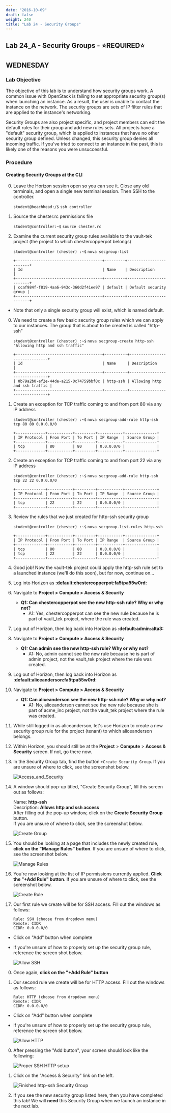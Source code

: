 ```yaml
---
date: "2016-10-09"
draft: false
weight: 240
title: "Lab 24 - Security Groups"
---
```


## Lab 24_A - Security Groups - &#x2B50;REQUIRED&#x2B50;

## WEDNESDAY

### Lab Objective

The objective of this lab is to understand how security groups work. A common issue with OpenStack is failing to set appropriate security group(s) when launching an instance. As a result, the user is unable to contact the instance on the network. The security groups are sets of IP filter rules that are applied to the instance's networking.

Security Groups are also project specific, and project members can edit the default rules for their group and add new rules sets. All projects have a "default" security group, which is applied to instances that have no other security group defined. Unless changed, this security group denies all incoming traffic. If you've tried to connect to an instance in the past, this is likely one of the reasons you were unsuccessful.

### Procedure

#### Creating Security Groups at the CLI

0. Leave the Horizon session open so you can see it. Close any old terminals, and open a single new terminal session. Then SSH to the controller.

    `student@beachhead:/$` `ssh controller`
    
0. Source the chester.rc permissions file

    `student@controller:~$` `source chester.rc`
    
0. Examine the current security group rules available to the vault-tek project (the project to which chestercopperpot belongs)

     `student@controller (chester) :~$` `nova secgroup-list`

    ```
    +--------------------------------------+---------+------------------------+
    | Id                                   | Name    | Description            |
    +--------------------------------------+---------+------------------------+
    | ccaf984f-f819-4aa6-943c-360d2f41ee97 | default | Default security group |
    +--------------------------------------+---------+------------------------+
    ```

 * Note that only a single security group will exist, which is named default.

0. We need to create a few basic security group rules which we can apply to our instances. The group that is about to be created is called "http-ssh"

    `student@controller (chester) :~$`  `nova secgroup-create http-ssh "Allowing http and ssh traffic"`


    ```
    +--------------------------------------+----------+-------------------------------+
    | Id                                   | Name     | Description                   |
    +--------------------------------------+----------+-------------------------------+
    | 0b79a2b0-ef2e-44de-a215-0c74759bbf0c | http-ssh | Allowing http and ssh traffic |
    +--------------------------------------+----------+-------------------------------+
    ```
	
0. Create an exception for TCP traffic coming to and from port 80 via any IP address

    `student@controller (chester) :~$` `nova secgroup-add-rule http-ssh tcp 80 80 0.0.0.0/0`

    ```
    +-------------+-----------+---------+-----------+--------------+
    | IP Protocol | From Port | To Port | IP Range  | Source Group |
    +-------------+-----------+---------+-----------+--------------+
    | tcp         | 80        | 80      | 0.0.0.0/0 |              |
    +-------------+-----------+---------+-----------+--------------+
    ```

0. Create an exception for TCP traffic coming to and from port 22 via any IP address

    `student@controller (chester) :~$` `nova secgroup-add-rule http-ssh tcp 22 22 0.0.0.0/0`

    ```
    +-------------+-----------+---------+-----------+--------------+
    | IP Protocol | From Port | To Port | IP Range  | Source Group |
    +-------------+-----------+---------+-----------+--------------+
    | tcp         | 22        | 22      | 0.0.0.0/0 |              |
    +-------------+-----------+---------+-----------+--------------+
    ```
	
0. Review the rules that we just created for http-ssh security group

    `student@controller (chester) :~$` `nova secgroup-list-rules http-ssh`

    ```
    +-------------+-----------+---------+-----------+--------------+
    | IP Protocol | From Port | To Port | IP Range  | Source Group |
    +-------------+-----------+---------+-----------+--------------+
    | tcp         | 80        | 80      | 0.0.0.0/0 |              |
    | tcp         | 22        | 22      | 0.0.0.0/0 |              |
    +-------------+-----------+---------+-----------+--------------+
    ```

0. Good job! Now the vault-tek project could apply the http-ssh rule set to a launched instance (we'll do this soon), but for now, continue on...

0. Log into Horizon as **:default:chestercopperpot:fa5tpa55w0rd:**

0. Navigate to **Project > Compute > Access & Security**

    - **Q1: Can chestercopperpot see the new http-ssh rule? Why or why not?**
      - A1: Yes, chestercopperpot can see the new rule because he is part of vault_tek project, where the rule was created.
 
0. Log out of Horizon, then log back into Horizon as **:default:admin:alta3:**

0. Navigate to **Project > Compute > Access & Security**

    - **Q1: Can admin see the new http-ssh rule? Why or why not?**
      - A1: No, admin cannot see the new rule because he is part of admin project, not the vault_tek project where the rule was created.

0. Log out of Horizon, then log back into Horizon as **:default:aliceanderson:fa5tpa55w0rd:**

0. Navigate to **Project > Compute > Access & Security**

    - **Q1: Can aliceanderson see the new http-ssh rule? Why or why not?**
      - A1: No, aliceanderson cannot see the new rule because she is part of acme_inc project, not the vault_tek project where the rule was created.
 
0. While still logged in as aliceanderson, let's use Horizon to create a new security group rule for the project (tenant) to which aliceanderson belongs.

0. Within Horizon, you should still be at the **Project** > **Compute** > **Access & Security** screen. If not, go there now.

0. In the Security Group tab, find the button `+Create Security Group`. If you are unsure of where to click, see the screenshot below.

    ![Access_and_Security](https://alta3.com/labs/images/alta3_lab_horizon_access_and_security.png)
	
0. A window should pop-up titled, "Create Security Group", fill this screen out as follows:

    >
    Name: **http-ssh**  
    Description: **Allows http and ssh access**  
    After filling out the pop-up window, click on the **Create Security Group** button.  
    If you are unsure of where to click, see the screenshot below.  

    ![Create Group](https://alta3.com/labs/images/alta3_lab_horizon_create_security_group.png)
	
0. You should be looking at a page that includes the newly created rule, **click on the "Manage Rules" button**. If you are unsure of where to click, see the screenshot below.

    ![Manage Rules](https://alta3.com/labs/images/alta3_lab_horizon_http_ssh.png)

0. You're now looking at the list of IP permissions currently applied. **Click the "+Add Rule" button**. If you are unsure of where to click, see the screenshot below.

    ![Create Rule](https://alta3.com/labs/images/alta3_lab_horizon_create_ssh_role.png)

0. Our first rule we create will be for SSH access. Fill out the windows as follows:

    ```
    Rule: SSH (choose from dropdown menu)
    Remote: CIDR
    CIDR: 0.0.0.0/0
    ```

 * Click on "Add" button when complete
 
 * If you're unsure of how to properly set up the security group rule, reference the screen shot below.

    ![Allow SSH](https://alta3.com/labs/images/alta3_lab_horizon_allow_ssh_access.png)

0. Once again, **click on the "+Add Rule" button**

0. Our second rule we create will be for HTTP access. Fill out the windows as follows:

    ```
    Rule: HTTP (choose from dropdown menu)
    Remote: CIDR
    CIDR: 0.0.0.0/0
    ```

 * Click on "Add" button when complete
 
 * If you're unsure of how to properly set up the security group rule, reference the screen shot below.

    ![Allow HTTP](https://alta3.com/labs/images/alta3_lab_horizon_allow_http_access.png)

0. After pressing the "Add button", your screen should look like the following:

    ![Proper SSH HTTP setup](https://alta3.com/labs/images/alta3_lab_horizon_http_ssh_setup.png)

0. Click on the "Access & Security" link on the left.

    ![Finished http-ssh Security Group](https://alta3.com/labs/images/alta3_lab_horizon_finished_labs.png)

0. If you see the new security group listed here, then you have completed this lab! We will **need** this Security Group when we launch an instance in the next lab. 

